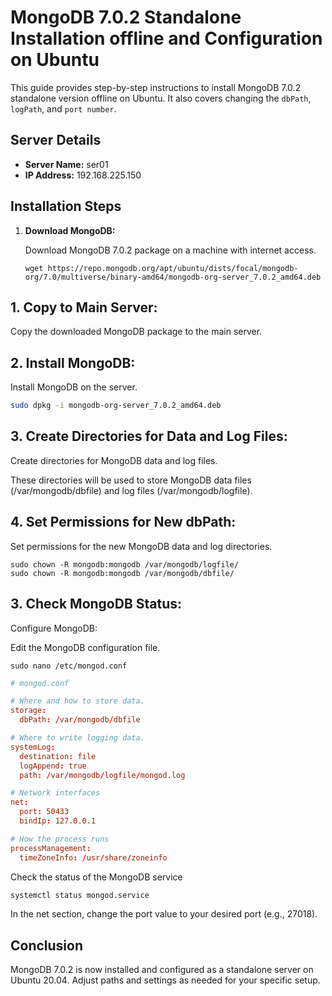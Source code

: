 # MongoDB 7.0.2 Standalone Installation offline and Configuration on Ubuntu

This guide provides step-by-step instructions to install MongoDB 7.0.2 standalone version offline on Ubuntu. It also covers changing the `dbPath`, `logPath`, and `port number`.

## Server Details

- **Server Name:** ser01
- **IP Address:** 192.168.225.150

## Installation Steps

1. **Download MongoDB:**

   Download MongoDB 7.0.2 package on a machine with internet access.

   ```
   wget https://repo.mongodb.org/apt/ubuntu/dists/focal/mongodb-org/7.0/multiverse/binary-amd64/mongodb-org-server_7.0.2_amd64.deb

    ```

## 1. Copy to Main Server:

Copy the downloaded MongoDB package to the main server.

## 2. Install MongoDB:

Install MongoDB on the server.
```bash
sudo dpkg -i mongodb-org-server_7.0.2_amd64.deb 
```

 ## 3. Create Directories for Data and Log Files:

Create directories for MongoDB data and log files.

These directories will be used to store MongoDB data files (/var/mongodb/dbfile) and log files (/var/mongodb/logfile).

## 4. Set Permissions for New dbPath:

Set permissions for the new MongoDB data and log directories.
````
sudo chown -R mongodb:mongodb /var/mongodb/logfile/
sudo chown -R mongodb:mongodb /var/mongodb/dbfile/
``````


## 3. Check MongoDB Status:

Configure MongoDB:

Edit the MongoDB configuration file.
``````
sudo nano /etc/mongod.conf
``````

``````conf
# mongod.conf

# Where and how to store data.
storage:
  dbPath: /var/mongodb/dbfile

# Where to write logging data.
systemLog:
  destination: file
  logAppend: true
  path: /var/mongodb/logfile/mongod.log

# Network interfaces
net:
  port: 50433
  bindIp: 127.0.0.1

# How the process runs
processManagement:
  timeZoneInfo: /usr/share/zoneinfo
``````


Check the status of the MongoDB service

 ```bash
 systemctl status mongod.service
 ```

 In the net section, change the port value to your desired port (e.g., 27018).
 
## Conclusion
MongoDB 7.0.2 is now installed and configured as a standalone server on Ubuntu 20.04. Adjust paths and settings as needed for your specific setup.
